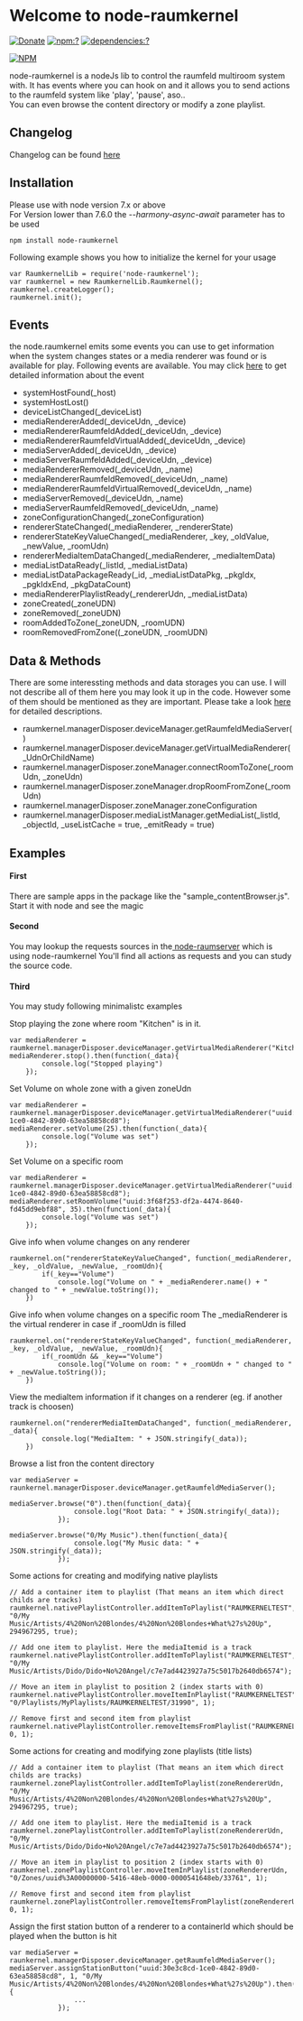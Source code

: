 Welcome to node-raumkernel
===================
[![Donate](https://img.shields.io/badge/Donate-PayPal-green.svg)](https://www.paypal.me/ChriD/)
[![npm:?](https://img.shields.io/npm/v/node-raumkernel.svg?style=flat-square)](https://www.npmjs.com/packages/node-raumkernel)
[![dependencies:?](https://img.shields.io/npm/dm/node-raumkernel.svg?style=flat-square)](https://www.npmjs.com/packages/node-raumkernel)  

[![NPM](https://nodei.co/npm/node-raumkernel.png?downloads=true&downloadRank=true)](https://nodei.co/npm/node-raumkernel/)  

node-raumkernel is a nodeJs lib to control the raumfeld multiroom system with.
It has events where you can hook on and it allows you to send actions to the raumfeld system like 'play', 'pause', aso..  
You can even browse the content directory or modify a zone playlist.  

Changelog
-------------
Changelog can be found [here](https://github.com/ChriD/node-raumkernel/releases)  

Installation
-------------

Please use with node version 7.x or above  
For Version lower than 7.6.0 the _--harmony-async-await_ parameter has to be used

```
npm install node-raumkernel
```

Following example shows you how to initialize the kernel  for your usage
```
var RaumkernelLib = require('node-raumkernel');
var raumkernel = new RaumkernelLib.Raumkernel();
raumkernel.createLogger();
raumkernel.init();
```

Events
-------------
the node.raumkernel emits some events you can use to get information when the system changes states or a media renderer was found or is available for play. 
Following events are available. You may click [here](https://github.com/ChriD/node-raumkernel/wiki/Events) to get detailed information about the event

 - systemHostFound(_host)
 - systemHostLost()
 - deviceListChanged(_deviceList)
 - mediaRendererAdded(_deviceUdn, _device)
 - mediaRendererRaumfeldAdded(_deviceUdn, _device)
 - mediaRendererRaumfeldVirtualAdded(_deviceUdn, _device)
 - mediaServerAdded(_deviceUdn, _device)
 - mediaServerRaumfeldAdded(_deviceUdn, _device)
 - mediaRendererRemoved(_deviceUdn, _name)
 - mediaRendererRaumfeldRemoved(_deviceUdn, _name)
 - mediaRendererRaumfeldVirtualRemoved(_deviceUdn, _name)
 - mediaServerRemoved(_deviceUdn, _name)
 - mediaServerRaumfeldRemoved(_deviceUdn, _name)
 - zoneConfigurationChanged(_zoneConfiguration)
 - rendererStateChanged(_mediaRenderer, _rendererState)
 - rendererStateKeyValueChanged(_mediaRenderer, _key, _oldValue, _newValue, _roomUdn) 
 - rendererMediaItemDataChanged(_mediaRenderer, _mediaItemData)
 - mediaListDataReady(_listId, _mediaListData)
 - mediaListDataPackageReady(_id, _mediaListDataPkg, _pkgIdx, _pgkIdxEnd, _pkgDataCount)
 - mediaRendererPlaylistReady(_rendererUdn, _mediaListData) 
 - zoneCreated(_zoneUDN)
 - zoneRemoved(_zoneUDN)
 - roomAddedToZone(_zoneUDN, _roomUDN)
 - roomRemovedFromZone((_zoneUDN, _roomUDN)


Data & Methods
-------------
There are some interessting methods and data storages you can use. I will not describe all of them here you may look it up in the code. However some of them should be mentioned as they are important. Please take a look [here](https://github.com/ChriD/node-raumkernel/wiki/Data-&-Methods) for detailed descriptions.

- raumkernel.managerDisposer.deviceManager.getRaumfeldMediaServer()
- raumkernel.managerDisposer.deviceManager.getVirtualMediaRenderer(_UdnOrChildName)
- raumkernel.managerDisposer.zoneManager.connectRoomToZone(_roomUdn, _zoneUdn)
- raumkernel.managerDisposer.zoneManager.dropRoomFromZone(_roomUdn)
- raumkernel.managerDisposer.zoneManager.zoneConfiguration
- raumkernel.managerDisposer.mediaListManager.getMediaList(_listId, _objectId, _useListCache = true, _emitReady = true)


Examples
-------------

#### First 
There are sample apps in the package like the "sample_contentBrowser.js".  
Start it with node and see the magic  

#### Second 
You may lookup the requests sources in the[ node-raumserver](https://github.com/ChriD/node-raumserver)  which is using node-raumkernel
You'll find all actions as requests and you can study the source code.
  
#### Third 
You may study following minimalistc examples
  

Stop playing the zone where room "Kitchen" is in it.
```
var mediaRenderer = raumkernel.managerDisposer.deviceManager.getVirtualMediaRenderer("Kitchen");
mediaRenderer.stop().then(function(_data){
		console.log("Stopped playing")
	});
```

 Set Volume on whole zone with a given zoneUdn
```
var mediaRenderer = raumkernel.managerDisposer.deviceManager.getVirtualMediaRenderer("uuid:30e3c8cd-1ce0-4842-89d0-63ea58858cd8");
mediaRenderer.setVolume(25).then(function(_data){
		console.log("Volume was set")
	});
```

 Set Volume on a specific room
```
var mediaRenderer = raumkernel.managerDisposer.deviceManager.getVirtualMediaRenderer("uuid:30e3c8cd-1ce0-4842-89d0-63ea58858cd8");
mediaRenderer.setRoomVolume("uuid:3f68f253-df2a-4474-8640-fd45dd9ebf88", 35).then(function(_data){
		console.log("Volume was set")
	});
```


 Give info when volume changes on any renderer
```
raumkernel.on("rendererStateKeyValueChanged", function(_mediaRenderer, _key, _oldValue, _newValue, _roomUdn){
		if(_key=="Volume")
			console.log("Volume on " + _mediaRenderer.name() + " changed to " + _newValue.toString());
	})
```

 Give info when volume changes on a specific room
 The _mediaRenderer is the virtual renderer in case if _roomUdn is filled
```
raumkernel.on("rendererStateKeyValueChanged", function(_mediaRenderer, _key, _oldValue, _newValue, _roomUdn){
		if(_roomUdn && _key=="Volume")
			console.log("Volume on room: " + _roomUdn + " changed to " + _newValue.toString());
	})
```

View the mediaItem information if it changes on a renderer (eg. if another track is choosen)
```
raumkernel.on("rendererMediaItemDataChanged", function(_mediaRenderer, _data){
		console.log("MediaItem: " + JSON.stringify(_data));
	})
```


Browse a list fron the content directory
```
var mediaServer = raunkernel.managerDisposer.deviceManager.getRaumfeldMediaServer();

mediaServer.browse("0").then(function(_data){
                console.log("Root Data: " + JSON.stringify(_data));
            });
	    
mediaServer.browse("0/My Music").then(function(_data){
                console.log("My Music data: " + JSON.stringify(_data));
            });
```

Some actions for creating and modifying native playlists 

```
// Add a container item to playlist (That means an item which direct childs are tracks)
raumkernel.nativePlaylistController.addItemToPlaylist("RAUMKERNELTEST", "0/My Music/Artists/4%20Non%20Blondes/4%20Non%20Blondes+What%27s%20Up", 294967295, true);
            
// Add one item to playlist. Here the mediaItemid is a track
raumkernel.nativePlaylistController.addItemToPlaylist("RAUMKERNELTEST", "0/My Music/Artists/Dido/Dido+No%20Angel/c7e7ad4423927a75c5017b2640db6574");
            
// Move an item in playlist to position 2 (index starts with 0)
raumkernel.nativePlaylistController.moveItemInPlaylist("RAUMKERNELTEST", "0/Playlists/MyPlaylists/RAUMKERNELTEST/31990", 1);
            
// Remove first and second item from playlist
raumkernel.nativePlaylistController.removeItemsFromPlaylist("RAUMKERNELTEST", 0, 1);
```

Some actions for creating and modifying zone playlists  (title lists)

```
// Add a container item to playlist (That means an item which direct childs are tracks)
raumkernel.zonePlaylistController.addItemToPlaylist(zoneRendererUdn, "0/My Music/Artists/4%20Non%20Blondes/4%20Non%20Blondes+What%27s%20Up", 294967295, true);
            
// Add one item to playlist. Here the mediaItemid is a track
raumkernel.zonePlaylistController.addItemToPlaylist(zoneRendererUdn, "0/My Music/Artists/Dido/Dido+No%20Angel/c7e7ad4423927a75c5017b2640db6574");
            
// Move an item in playlist to position 2 (index starts with 0)
raumkernel.zonePlaylistController.moveItemInPlaylist(zoneRendererUdn, "0/Zones/uuid%3A00000000-5416-48eb-0000-0000541648eb/33761", 1);
            
// Remove first and second item from playlist
raumkernel.zonePlaylistController.removeItemsFromPlaylist(zoneRendererUdn, 0, 1);
```


Assign the first station button of a renderer to a containerId which should be played when the button is hit

```
var mediaServer = raunkernel.managerDisposer.deviceManager.getRaumfeldMediaServer();
mediaServer.assignStationButton("uuid:30e3c8cd-1ce0-4842-89d0-63ea58858cd8", 1, "0/My Music/Artists/4%20Non%20Blondes/4%20Non%20Blondes+What%27s%20Up").then(function(_data){
                ...
            });
```

